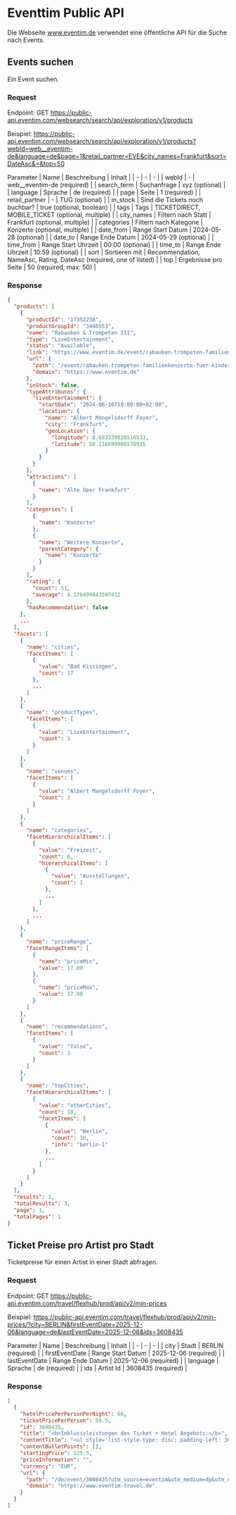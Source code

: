 # Eventtim Public API
Die Webseite www.eventim.de verwendet eine öffentliche API für die Suche nach Events.

## Events suchen
Ein Event suchen.

### Request
Endpoint: GET https://public-api.eventim.com/websearch/search/api/exploration/v1/products

Beispiel: https://public-api.eventim.com/websearch/search/api/exploration/v1/products?webId=web__eventim-de&language=de&page=1&retail_partner=EVE&city_names=Frankfurt&sort=DateAsc&=&top=50

Parameter
| Name | Beschreibung | Inhalt |
| - | - | - |
| webId | - | web__eventim-de (required) |
| search_term | Suchanfrage | xyz (optional) |
| language | Sprache | de (required) |
| page | Seite | 1 (required) |
| retail_partner | - | TUG (optional) |
| in_stock | Sind die Tickets noch buchbar? | true (optional, boolean) |
| tags | Tags | TICKETDIRECT, MOBILE_TICKET (optional, multiple) |
| city_names | Filtern nach Statt | Frankfurt (optional, multiple) |
| categories | Filtern nach Kategorie | Konzerte (optional, multiple) |
| date_from | Range Start Datum | 2024-05-28 (optional) |
| date_to | Range Ende Datum | 2024-05-29 (optional) |
| time_from | Range Start Uhrzeit | 00:00 (optional) |
| time_to | Range Ende Uhrzeit | 10:59 (optional) |
| sort | Sortieren mit | Recommendation, NameAsc, Rating, DateAsc (required, one of listed) |
| top | Ergebnisse pro Seite | 50 (required, max: 50) |

### Response
```json
{
  "products": [
    {
      "productId": "17352258",
      "productGroupId": "3446553",
      "name": "Rabauken & Trompeten III",
      "type": "LiveEntertainment",
      "status": "Available",
      "link": "https://www.eventim.de/event/rabauken-trompeten-familienkonzerte-fuer-kinder-von-3-bis-6-j-alte-oper-frankfurt-albert-mangelsdorff-foyer-17352258/",
      "url": {
        "path": "/event/rabauken-trompeten-familienkonzerte-fuer-kinder-von-3-bis-6-j-alte-oper-frankfurt-albert-mangelsdorff-foyer-17352258/",
        "domain": "https://www.eventim.de"
      },
      "inStock": false,
      "typeAttributes": {
        "liveEntertainment": {
          "startDate": "2024-06-16T10:00:00+02:00",
          "location": {
            "name": "Albert Mangelsdorff Foyer",
            "city": "Frankfurt",
            "geoLocation": {
              "longitude": 8.683330026516533,
              "latitude": 50.116699986578915
            }
          }
        }
      },
      "attractions": [
        {
          "name": "Alte Oper Frankfurt"
        }
      ],
      "categories": [
        {
          "name": "Konzerte"
        },
        {
          "name": "Weitere Konzerte",
          "parentCategory": {
            "name": "Konzerte"
          }
        }
      ],
      "rating": {
        "count": 51,
        "average": 4.176499843597412
      },
      "hasRecommendation": false
    },
    ...
  ],
  "facets": [
    {
      "name": "cities",
      "facetItems": [
        {
          "value": "Bad Kissingen",
          "count": 17
        },
        ...
      ]
    },
    {
      "name": "productTypes",
      "facetItems": [
        {
          "value": "LiveEntertainment",
          "count": 3
        }
      ]
    },
    {
      "name": "venues",
      "facetItems": [
        {
          "value": "Albert Mangelsdorff Foyer",
          "count": 3
        }
      ]
    },
    {
      "name": "categories",
      "facetHierarchicalItems": [
        {
          "value": "Freizeit",
          "count": 6,
          "hierarchicalItems": [
            {
              "value": "Ausstellungen",
              "count": 1
            },
            ...
          ]
        },
        ...
      ]
    },
    {
      "name": "priceRange",
      "facetRangeItems": [
        {
          "name": "priceMin",
          "value": 17.00
        },
        {
          "name": "priceMax",
          "value": 17.00
        }
      ]
    },
    {
      "name": "recommendations",
      "facetItems": [
        {
          "value": "false",
          "count": 3
        }
      ]
    },
    {
      "name": "topCities",
      "facetHierarchicalItems": [
        {
          "value": "otherCities",
          "count": 18,
          "facetItems": [
            {
              "value": "Berlin",
              "count": 16,
              "info": "berlin-1"
            },
            ...
          ]
        }
      ]
    }
  ],
  "results": 3,
  "totalResults": 3,
  "page": 1,
  "totalPages": 1
}
```

## Ticket Preise pro Artist pro Stadt
Ticketpreise für einen Artist in einer Stadt abfragen.

### Request
Endpoint: GET https://public-api.eventim.com/travel/flexhub/prod/api/v2/min-prices

Beispiel: https://public-api.eventim.com/travel/flexhub/prod/api/v2/min-prices/?city=BERLIN&firstEventDate=2025-12-06&language=de&lastEventDate=2025-12-06&ids=3608435

Parameter
| Name | Beschreibung | Inhalt |
| - | - | - |
| city | Stadt | BERLIN (required) |
| firstEventDate | Range Start Datum | 2025-12-06 (required) |
| lastEventDate | Range Ende Datum | 2025-12-06 (required) |
| language | Sprache | de (required) |
| ids | Artist Id | 3608435 (required) |

### Response
```json
[
  {
    "hotelPricePerPersonPerNight": 66,
    "ticketPricePerPerson": 59.5,
    "id": 3608435,
    "title": "<b>Inklusivleistungen des Ticket + Hotel Angebots:</b>",
    "contentTitle": "<ul style='list-style-type: disc; padding-left: 30px; margin-bottom: 10px'> <li style='line-height: 120%'> <small> <b>Ticket </b>in der gewählten Preiskategorie ab € 59,50 </small> </li> <li style='line-height: 120%'> <small> Übernachtung im<b> Hotel deiner Wahl </b>- direkt in der <b>Nähe des Events</b> ab € 66,00 </small> </li> <li style='line-height: 120%'> <small>Option auf<b> weitere Extras </b>wie Frühstück, Zusatznächte und mehr</small> </li> <li style='line-height: 120%'> <small>Alle Vorteile einer<b> Pauschalreise </b>wie eine komfortable Absicherung</small> </li> <li style='line-height: 120%'> <small>Bei Buchung wird<b> nur die Anzahlung </b>fällig</small> </li></ul><travel-custom style='line-height: 120%; font-size: 90%'> <b>Diese und weitere Vorteile bei EVENTIM.Travel entdecken.</b></travel-custom>",
    "contentBulletPoints": [],
    "startingPrice": 125.5,
    "priceInformation": "",
    "currency": "EUR",
    "url": {
      "path": "/de/event/3608435?utm_source=eventim&utm_medium=dp&utm_campaign=made_ticket_hotel_deta",
      "domain": "https://www.eventim-travel.de"
    }
  }
]
```

